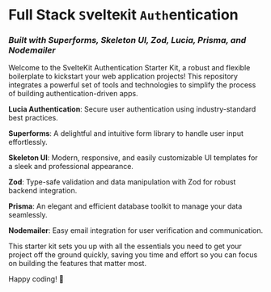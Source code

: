 # Full Stack `S`velte`K`it `Auth`entication
### *Built with Superforms, Skeleton UI, Zod, Lucia, Prisma, and Nodemailer*

Welcome to the SvelteKit Authentication Starter Kit, a robust and flexible boilerplate to kickstart your web application projects! This repository integrates a powerful set of tools and technologies to simplify the process of building authentication-driven apps.

**Lucia Authentication**: Secure user authentication using industry-standard best practices.

**Superforms**: A delightful and intuitive form library to handle user input effortlessly.

**Skeleton UI**: Modern, responsive, and easily customizable UI templates for a sleek and professional appearance.

**Zod**: Type-safe validation and data manipulation with Zod for robust backend integration.

**Prisma**: An elegant and efficient database toolkit to manage your data seamlessly.

**Nodemailer**: Easy email integration for user verification and communication.

This starter kit sets you up with all the essentials you need to get your project off the ground quickly, saving you time and effort so you can focus on building the features that matter most.

Happy coding! 🚀
